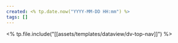 ```yaml
---
created: <% tp.date.now("YYYY-MM-DD HH:mm") %>
tags: []
---
```

<% tp.file.include("[[assets/templates/dataview/dv-top-nav]]") %>
# 
